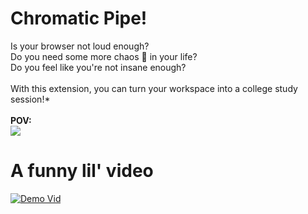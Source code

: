 # Chromatic Pipe!
Is your browser not loud enough? <br />
Do you need some more chaos 🎺 in your life? <br />
Do you feel like you're not insane enough? <br /> <br />
With this extension, you can turn your workspace into a college study session!* <br />
<br />
**POV:** <br />
<img src="https://i.imgflip.com/2pg2s7.jpg?a467736" />

# A funny lil' video
[![Demo Vid](http://i.imgur.com/7YTMFQp.png)](https://youtu.be/DDu4uGkrY4E)